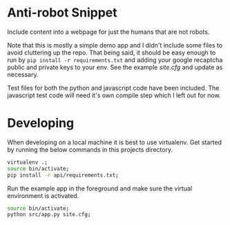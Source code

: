 # Anti-robot Snippet

Include content into a webpage for just the humans that are not robots.

Note that this is mostly a simple demo app and I didn't include some files to
avoid cluttering up the repo.  That being said, it should be easy enough to run
by `pip install -r requirements.txt` and adding your google recaptcha public
and private keys to your env.  See the example *site.cfg* and update as
necessary.

Test files for both the python and javascript code have been included.  The
javascript test code will need it's own compile step which I left out for now.

# Developing

When developing on a local machine it is best to use virtualenv. Get started by
running the below commands in this projects directory.

```bash
virtualenv .;
source bin/activate;
pip install -r api/requirements.txt;
```

Run the example app in the foreground and make sure the
virtual environment is activated.

```bash
source bin/activate;
python src/app.py site.cfg;
```
